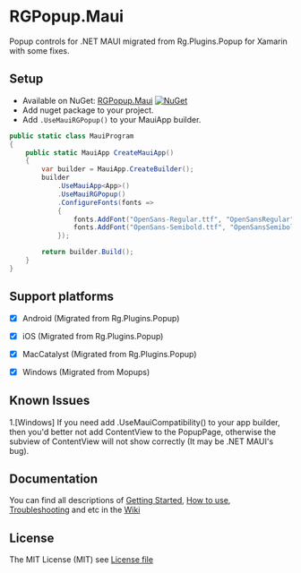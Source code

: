 # RGPopup.Maui

Popup controls for .NET MAUI migrated from Rg.Plugins.Popup for Xamarin with some fixes.


## Setup
* Available on NuGet: [RGPopup.Maui](http://www.nuget.org/packages/RGPopup.Maui) [![NuGet](https://img.shields.io/nuget/v/RGPopup.Maui.svg?label=NuGet)](https://www.nuget.org/packages/RGPopup.Maui)
* Add nuget package to your project.
* Add ```.UseMauiRGPopup()``` to your MauiApp builder.

```csharp
public static class MauiProgram
{
    public static MauiApp CreateMauiApp()
    {
        var builder = MauiApp.CreateBuilder();
        builder
            .UseMauiApp<App>()
            .UseMauiRGPopup()
            .ConfigureFonts(fonts =>
            {
                fonts.AddFont("OpenSans-Regular.ttf", "OpenSansRegular");
                fonts.AddFont("OpenSans-Semibold.ttf", "OpenSansSemibold");
            });

        return builder.Build();
    }
}
```


## Support platforms

- [x] Android      (Migrated from Rg.Plugins.Popup)
- [x] iOS          (Migrated from Rg.Plugins.Popup)
- [x] MacCatalyst  (Migrated from Rg.Plugins.Popup)
- [x] Windows      (Migrated from Mopups)


## Known Issues

1.[Windows] If you need add .UseMauiCompatibility() to your app builder, then you'd better not add ContentView to the PopupPage, otherwise the subview of ContentView will not show correctly (It may be .NET MAUI's bug).


## Documentation

You can find all descriptions of 
[Getting Started](https://github.com/rotorgames/Rg.Plugins.Popup/wiki/Getting-started), 
[How to use](https://github.com/rotorgames/Rg.Plugins.Popup/wiki/PopupPage), 
[Troubleshooting](https://github.com/rotorgames/Rg.Plugins.Popup/wiki/Troubleshooting) and etc in the 
[Wiki](https://github.com/rotorgames/Rg.Plugins.Popup/wiki)


## License
The MIT License (MIT) see [License file](LICENSE)

